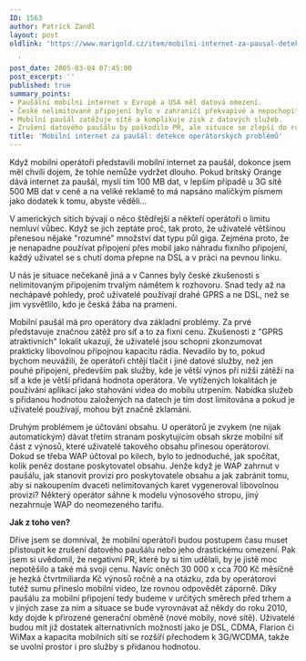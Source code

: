 ```yaml
---
ID: 1563
author: Patrick Zandl
layout: post
oldlink: 'https://www.marigold.cz/item/mobilni-internet-za-pausal-detekce-operatorskych-problemu

  '
post_date: 2005-03-04 07:45:00
post_excerpt: ''
published: true
summary_points:
- Paušální mobilní internet v Evropě a USA měl datová omezení.
- České nelimitované připojení bylo v zahraničí překvapivé a nepochopitelné.
- Mobilní paušál zatěžuje sítě a komplikuje zisk z datových služeb.
- Zrušení datového paušálu by poškodilo PR, ale situace se zlepší do roku 2010.
title: 'Mobilní internet za paušál: detekce operátorských problémů'
---
```


<p>Když mobilní operátoři představili mobilní internet za paušál, dokonce jsem měl chvíli dojem, že tohle nemůže vydržet dlouho. Pokud britský Orange dává internet za paušál, myslí tím 100 MB dat, v lepším případě u 3G sítě 500 MB dat v ceně a na veliké reklamě to má napsáno maličkým písmem jako dodatek k tomu, abyste věděli… </p>

<p> V amerických sítích bývají o něco štědřejší a někteří operátoři o limitu nemluví vůbec. Když se jich zeptáte proč, tak proto, že uživatelé většinou přenesou nějaké "rozumné" množství dat typu půl giga. Zejména proto, že je nenapadne používat připojení přes mobil jako náhradu fixního připojení, každý uživatel se s chutí doma přepne na DSL a v práci na pevnou linku. </p>

<p>U nás je situace nečekaně jiná a v Cannes byly české zkušenosti s nelimitovaným připojením trvalým námětem k rozhovoru. Snad tedy až na nechápavé pohledy, proč uživatelé používají drahé GPRS a ne DSL, než se jim vysvětlilo, kdo je česká žába na prameni. </p>

<p>Mobilní paušál má pro operátory dva základní problémy. Za prvé představuje značnou zátěž pro síť a to za fixní cenu. Zkušenosti z "GPRS atraktivních" lokalit ukazují, že uživatelé jsou schopni zkonzumovat prakticky libovolnou přípojnou kapacitu rádia. Nevadilo by to, pokud bychom neuvážili, že operátoři chtějí tlačit i jiné datové služby, než jen pouhé připojení, především pak služby, kde je větší výnos při nižší zátěži na síť a kde je větší přidaná hodnota operátora. Ve vytížených lokalitách je používání aplikací jako stahování videa do mobilu utrpením. Nabídka služeb s přidanou hodnotou založených na datech je tím dost limitována a pokud je uživatelé používají, mohou být značně zklamáni. </p>

<p>Druhým problémem je účtování obsahu. U operátorů je zvykem (ne nijak automatickým) dávat třetím stranám poskytujícím obsah skrze mobilní síť část z výnosů, které uživatelé takového obsahu přinesou operátorovi. Dokud se třeba WAP účtoval po kilech, bylo to jednoduché, jak spočítat, kolik peněz dostane poskytovatel obsahu. Jenže když je WAP zahrnut v paušálu, jak stanovit provizi pro poskytovatele obsahu a jak zabránit tomu, aby si nakoupením dvaceti nelimitovaných karet vygeneroval libovolnou provizi? Některý operátor  sáhne k modelu výnosového stropu, jiný nezahrnuje WAP do neomezeného tarifu. </p>

<p><strong>Jak z toho ven?</strong> </p>

<p>Dříve jsem se domníval, že mobilní operátoři budou postupem času muset přistoupit ke zrušení datového paušálu nebo jeho drastickému omezení. Pak jsem si uvědomil, že negativní PR, které by si tím udělali, by je jistě moc nepotěšilo a také má svoji cenu. Navíc oněch 30 000  x cca 700 Kč měsíčně je hezká čtvrtmiliarda Kč výnosů ročně a na otázku, zda by operátorovi tutéž sumu přineslo mobilní video, lze rovnou odpovědět záporně. Díky paušálu za mobilní připojení tedy budeme v určitých směrech před trhem a v jiných zase za ním a situace se bude vyrovnávat až někdy do roku 2010, kdy dojde k přirozené generační obměně (nové mobily, nové sítě). Uživatelé budou mít již dostatek alternativních možností jako je DSL, CDMA, Flarion či WiMax a kapacita mobilních sítí se rozšíří přechodem k 3G/WCDMA, takže se uvolní prostor i pro služby s přidanou hodnotou.
</p>
